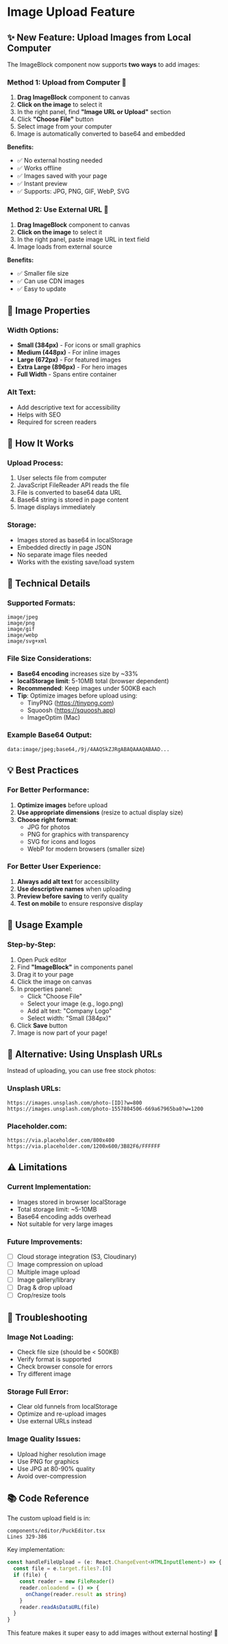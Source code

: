 # Image Upload Feature

## ✨ New Feature: Upload Images from Local Computer

The ImageBlock component now supports **two ways** to add images:

### Method 1: Upload from Computer 📁

1. **Drag ImageBlock** component to canvas
2. **Click on the image** to select it
3. In the right panel, find **"Image URL or Upload"** section
4. Click **"Choose File"** button
5. Select image from your computer
6. Image is automatically converted to base64 and embedded

**Benefits:**
- ✅ No external hosting needed
- ✅ Works offline
- ✅ Images saved with your page
- ✅ Instant preview
- ✅ Supports: JPG, PNG, GIF, WebP, SVG

### Method 2: Use External URL 🔗

1. **Drag ImageBlock** component to canvas
2. **Click on the image** to select it
3. In the right panel, paste image URL in text field
4. Image loads from external source

**Benefits:**
- ✅ Smaller file size
- ✅ Can use CDN images
- ✅ Easy to update

## 🎨 Image Properties

### Width Options:
- **Small (384px)** - For icons or small graphics
- **Medium (448px)** - For inline images
- **Large (672px)** - For featured images
- **Extra Large (896px)** - For hero images
- **Full Width** - Spans entire container

### Alt Text:
- Add descriptive text for accessibility
- Helps with SEO
- Required for screen readers

## 📸 How It Works

### Upload Process:
1. User selects file from computer
2. JavaScript FileReader API reads the file
3. File is converted to base64 data URL
4. Base64 string is stored in page content
5. Image displays immediately

### Storage:
- Images stored as base64 in localStorage
- Embedded directly in page JSON
- No separate image files needed
- Works with the existing save/load system

## 🔧 Technical Details

### Supported Formats:
```
image/jpeg
image/png
image/gif
image/webp
image/svg+xml
```

### File Size Considerations:
- **Base64 encoding** increases size by ~33%
- **localStorage limit**: 5-10MB total (browser dependent)
- **Recommended**: Keep images under 500KB each
- **Tip**: Optimize images before upload using:
  - TinyPNG (https://tinypng.com)
  - Squoosh (https://squoosh.app)
  - ImageOptim (Mac)

### Example Base64 Output:
```
data:image/jpeg;base64,/9j/4AAQSkZJRgABAQAAAQABAAD...
```

## 💡 Best Practices

### For Better Performance:
1. **Optimize images** before upload
2. **Use appropriate dimensions** (resize to actual display size)
3. **Choose right format**:
   - JPG for photos
   - PNG for graphics with transparency
   - SVG for icons and logos
   - WebP for modern browsers (smaller size)

### For Better User Experience:
1. **Always add alt text** for accessibility
2. **Use descriptive names** when uploading
3. **Preview before saving** to verify quality
4. **Test on mobile** to ensure responsive display

## 🚀 Usage Example

### Step-by-Step:
1. Open Puck editor
2. Find **"ImageBlock"** in components panel
3. Drag it to your page
4. Click the image on canvas
5. In properties panel:
   - Click "Choose File"
   - Select your image (e.g., logo.png)
   - Add alt text: "Company Logo"
   - Select width: "Small (384px)"
6. Click **Save** button
7. Image is now part of your page!

## 🔄 Alternative: Using Unsplash URLs

Instead of uploading, you can use free stock photos:

### Unsplash URLs:
```
https://images.unsplash.com/photo-[ID]?w=800
https://images.unsplash.com/photo-1557804506-669a67965ba0?w=1200
```

### Placeholder.com:
```
https://via.placeholder.com/800x400
https://via.placeholder.com/1200x600/3B82F6/FFFFFF
```

## ⚠️ Limitations

### Current Implementation:
- Images stored in browser localStorage
- Total storage limit: ~5-10MB
- Base64 encoding adds overhead
- Not suitable for very large images

### Future Improvements:
- [ ] Cloud storage integration (S3, Cloudinary)
- [ ] Image compression on upload
- [ ] Multiple image upload
- [ ] Image gallery/library
- [ ] Drag & drop upload
- [ ] Crop/resize tools

## 🐛 Troubleshooting

### Image Not Loading:
- Check file size (should be < 500KB)
- Verify format is supported
- Check browser console for errors
- Try different image

### Storage Full Error:
- Clear old funnels from localStorage
- Optimize and re-upload images
- Use external URLs instead

### Image Quality Issues:
- Upload higher resolution image
- Use PNG for graphics
- Use JPG at 80-90% quality
- Avoid over-compression

## 📚 Code Reference

The custom upload field is in:
```
components/editor/PuckEditor.tsx
Lines 329-386
```

Key implementation:
```typescript
const handleFileUpload = (e: React.ChangeEvent<HTMLInputElement>) => {
  const file = e.target.files?.[0]
  if (file) {
    const reader = new FileReader()
    reader.onloadend = () => {
      onChange(reader.result as string)
    }
    reader.readAsDataURL(file)
  }
}
```

This feature makes it super easy to add images without external hosting! 🎉

